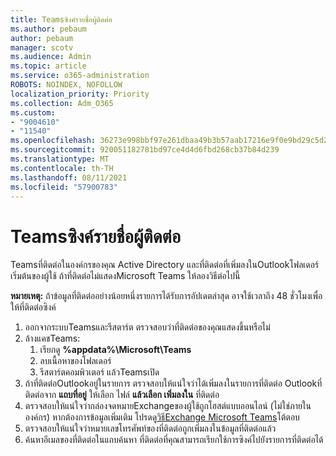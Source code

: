 ```yaml
---
title: Teamsซิงค์รายชื่อผู้ติดต่อ
ms.author: pebaum
author: pebaum
manager: scotv
ms.audience: Admin
ms.topic: article
ms.service: o365-administration
ROBOTS: NOINDEX, NOFOLLOW
localization_priority: Priority
ms.collection: Adm_O365
ms.custom:
- "9004610"
- "11540"
ms.openlocfilehash: 36273e998bbf97e261dbaa49b3b57aab17216e9f0e9bd29c5d2b9f6c0d9803e4
ms.sourcegitcommit: 920051182781bd97ce4d4d6fbd268cb37b84d239
ms.translationtype: MT
ms.contentlocale: th-TH
ms.lasthandoff: 08/11/2021
ms.locfileid: "57900783"
---
```

# <a name="teams-contacts-sync"></a>Teamsซิงค์รายชื่อผู้ติดต่อ

Teamsที่ติดต่อในองค์กรของคุณ Active Directory และที่ติดต่อที่เพิ่มลงในOutlookโฟลเดอร์เริ่มต้นของผู้ใช้ ถ้าที่ติดต่อไม่แสดงMicrosoft Teams ให้ลองวิธีต่อไปนี้

**หมายเหตุ:** ถ้าข้อมูลที่ติดต่ออย่างน้อยหนึ่งรายการได้รับการอัปเดตล่าสุด อาจใช้เวลาถึง 48 ชั่วโมงเพื่อให้ที่ติดต่อซิงค์

1. ออกจากระบบTeamsและรีสตาร์ต ตรวจสอบว่าที่ติดต่อของคุณแสดงขึ้นหรือไม่
1. ล้างแคชTeams:
    1. เรียกดู **%appdata%\Microsoft\Teams**
    1. ลบเนื้อหาของโฟลเดอร์
    1. รีสตาร์ตคอมพิวเตอร์ แล้วTeamsเปิด
1. ถ้าที่ติดต่อOutlookอยู่ในรายการ ตรวจสอบให้แน่ใจว่าได้เพิ่มลงในรายการที่ติดต่อ Outlookที่ติดต่อจาก **แถบที่อยู่** ให้เลือก ไฟล์ **แล้วเลือก เพิ่มลงใน** ที่ติดต่อ
1. ตรวจสอบให้แน่ใจว่ากล่องจดหมายExchangeของผู้ใช้ถูกโฮสต์แบบออนไลน์ (ไม่ใช่ภายในองค์กร) หากต้องการข้อมูลเพิ่มเติม โปรดดู[วิธีExchange Microsoft Teams](https://docs.microsoft.com/microsoftteams/exchange-teams-interact)โต้ตอบ
1. ตรวจสอบให้แน่ใจว่าหมายเลขโทรศัพท์ของที่ติดต่อถูกเพิ่มลงในข้อมูลที่ติดต่อแล้ว
1. ค้นหาอีเมลของที่ติดต่อในแถบค้นหา ที่ติดต่อที่คุณสามารถเรียกใช้การซิงค์ไปยังรายการที่ติดต่อได้
